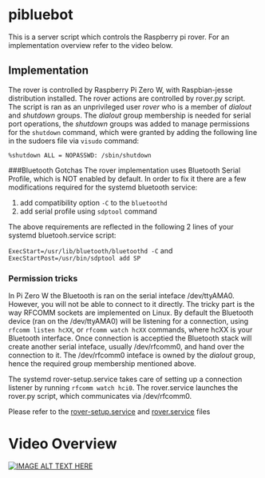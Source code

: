 # pibluebot

This is a server script which controls the Raspberry pi rover.  For an implementation overview refer to the video below.

## Implementation

The rover is controlled by Raspberry Pi Zero W, with Raspbian-jesse distribution installed.  The rover actions are controlled by rover.py script.
The script is ran as an unprivileged user _rover_ who is a member of _dialout_ and _shutdown_ groups.
The _dialout_ group membership is needed for serial port operations, the _shutdown_ groups was added to manage permissions for the `shutdown` command,
which were granted by adding the following line in the sudoers file via `visudo` command:

`%shutdown ALL = NOPASSWD: /sbin/shutdown`


###Bluetooth Gotchas
The rover implementation uses Bluetooth Serial Profile, which is NOT enabled by default.  In order to fix it there are a few modifications
required for the systemd bluetooth service:
1. add compatibility option `-C` to the `bluetoothd` 
2. add serial profile using `sdptool` command

The above requirements are reflected in the following 2 lines of your systemd bluetooh.service script:

`ExecStart=/usr/lib/bluetooth/bluetoothd -C`
and
`ExecStartPost=/usr/bin/sdptool add SP`



### Permission tricks

In Pi Zero W the Bluetooth is ran on the serial inteface /dev/ttyAMA0.
However, you will not be able to connect to it directly.
The tricky part is the way RFCOMM sockets are implemented on Linux.  By default the Bluetooth device 
(ran on the /dev/ttyAMA0) will be listening for a connection,
using `rfcomm listen hcXX`, or `rfcomm watch hcXX` commands, where hcXX is your Bluetooth interface. 
Once connection is acceptied the Bluetooth stack will create another serial inteface, usually /dev/rfcomm0,
and hand over the connection to it.  The /dev/rfcomm0 inteface is owned by the _dialout_ group, hence the required
group membership mentioned above.

The systemd rover-setup.service takes care of setting up a connection listener by running `rfcomm watch hci0`.
The rover.service launches the rover.py script, which communicates via /dev/rfcomm0.

Please refer to the [rover-setup.service](https://github.com/vrestivo/pibluebot_public/blob/master/rover-setup.service) and [rover.service](https://github.com/vrestivo/pibluebot_public/blob/master/rover.service) files

# Video Overview

[![IMAGE ALT TEXT HERE](http://i.ytimg.com/vi/-OFqrM3yGVg/maxresdefault.jpg)](https://youtu.be/-OFqrM3yGVg)

